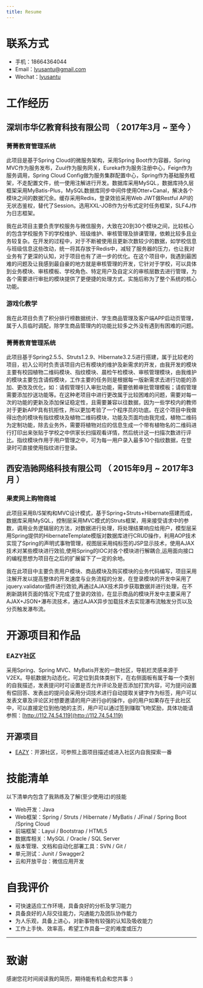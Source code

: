 ```yaml
---
title: Resume
---
```


# 联系方式

- 手机：18664364044
- Email：<a href="mailto:lyusantu@gmail.com" target="_blank">lyusantu@gmail.com</a>
- Wechat：<a href="https://lyusantu.github.io/images/wechat.jpg" target="_blank">lyusantu</a>

# 工作经历

## 深圳市华亿教育科技有限公司 （ 2017年3月 ~ 至今 ）

### 菁菁教育管理系统 
此项目是基于Spring Cloud的微服务架构，采用Spring Boot作为容器，Spring MVC作为服务发布，Zuul作为服务网关，Eureka作为服务注册中心，Feign作为服务调用，Spring Cloud Config做为服务集群配置中心，Spring作为基础服务框架，不走配置文件，统一使用注解进行开发。数据库采用MySQL，数据库持久层框架采用MyBatis-Plus，MySQL数据库同步中间件使用Otter+Canal，解决各个模块之间的数据冗余。缓存采用Redis，登录效验采用Web JWT做Restful API的无状态鉴权，替代了Session。选用XXL-JOB作为分布式定时任务框架，SLF4J作为日志框架。

我在此项目主要负责学校服务与微信服务，大致在20到30个模块之间，比较核心的包含学校服务下的学校维护、班级维护、审核管理及排课管理，依赖比较多且业务较复杂。在开发的过程中，对于不断被使用且更新次数较少的数据，如学校信息与班级信息这些改动，统一将其存放于Redis中，减轻了服务器的压力，也让我对业务有了更深的认知，对于项目也有了进一步的优化。在这个项目中，我遇到最困难的问题及让我感到最自豪的地方就是审核管理的开发，它针对于学校，可以具体到业务模块、审核模板、学校角色、特定用户及自定义的审核层数去进行管理，为各个需要进行审批的模块提供了更便捷的处理方式，实施后称为了整个系统的核心功能。

### 游戏化教学 
我在此项目负责了积分排行榜数据统计、学生商品管理及客户端APP启动页管理，属于人员临时调配，除学生商品管理内的功能比较多之外没有遇到有困难的问题。


### 菁菁教育管理系统

此项目基于Spring2.5.5、Struts1.2.9、Hibernate3.2.5进行搭建，属于比较老的项目，初入公司时负责该项目内已有模块的维护及新需求的开发，由我开发的模块主要有校园植物二维码模块、指纹模块、晨检午检模块、审核管理模块，由我维护的模块主要包含请假模块，工作主要的任务则是根据每一版新需求去进行功能的添加、更改及优化，如：请假管理引入审批功能，需要依赖审批管理模板；请假管理需要添加抄送功能等。在这种老项目中进行更改属于比较困难的问题，需要对每一次的功能的更新及添加保证稳定性，且需要兼容以往数据，因为一些学校内的教师对于更新APP具有抗拒性，所以更加考验了一个程序员的功底。在这个项目中我做得出色的模块有指纹模块及植物二维码模块，功能及页面均由我完成，植物二维码为定制功能，除去业务外，需要将植物对应的信息生成一个带有植物名的二维码进行打印出来张贴于学校之中供家长扫描观看详情，然后统计这一扫描次数进行评比。指纹模块作用于用户管理之中，可为每一用户录入最多10个指纹数据，在登录时可直接使用指纹进行登录。

  
## 西安浩驰网络科技有限公司 （ 2015年9月 ~ 2017年3月 ）

### 果麦网上购物商城
此项目采用B/S架构和MVC设计模式，基于Spring+Struts+Hibernate搭建而成，数据库采用MySQL，控制层采用MVC模式的Struts框架，用来接受请求中的参数，调用业务逻辑层的方法，对数据进行处理，将处理结果响应给用户，模型层采用Spring提供的HibernateTemplate模版对数据库进行CRUD操作，利用AOP技术实现了Spring的声明式事物管理，视图层采用纯标签的JSP显示技术，使用AJAX技术对某些模块进行效验,使用Spring的IOC对各个模块进行解耦合,运用面向接口的编程思想为项目在之后的扩展留下了一定的余地。

我在此项目中主要负责用户模块、商品模块及购买模块的业务代码编写，项目采用注解开发以提高整体的开发速度与业务流程的分发，在登录模块的开发中采用了jquery.validator插件进行效验,再通过AJAX技术异步获取数据并进行处理，在不刷新跳转页面的情况下完成了登录的效验，在显示商品的模块开发中主要采用了AJAX+JSON+瀑布流技术，通过AJAX异步加载技术去实现瀑布流触发分页以及分页触发瀑布流。


# 开源项目和作品
### EAZY社区
采用Spring、Spring MVC、MyBatis开发的一款社区，导航栏灵感来源于V2EX。导航数据为动态化，可定位到具体类别下，在右侧面板有属于每一个类别的自我描述，发表提问时可设置是否允许评论及是否添加打赏内容，可为提问设置有偿回答、发表出的提问会采用分词技术进行自动提取关键字作为标签，用户可以发表文章及评论区对想要邀请的用户进行@的操作，@的用户如果存在于此社区中，可以直接定位到他/她的主页，用户可以通过签到赚取飞吻奖励，具体功能请参照：[http://112.74.54.119](http://112.74.54.119)

## 开源项目

  - [ EAZY](https://github.com/lyusantu/eazy)：开源社区，可参照上面项目描述或进入社区内自我探索一番

    
# 技能清单

以下清单内包含了我熟练及了解(至少使用过)的技能

- Web开发：Java
- Web框架：Spring / Struts / Hibernate / MyBatis / JFinal / Spring Boot /Spring Cloud
- 前端框架：Layui / Bootstrap / HTML5
- 数据库相关：MySQL / Oracle / SQL Server
- 版本管理、文档和自动化部署工具：SVN / Git /
- 单元测试：Junit / Swagger2
- 云和开放平台：微信应用开发
      

# 自我评价

- 可快速适应工作环境，具备良好的分析及学习能力
- 具备良好的人际交往能力，沟通能力及团队协作能力
- 为人乐观，具备上进心，对新事物有较强的认知及吸收能力
- 工作上手快、效率高，希望工作具备一定的难度或压力

---      
# 致谢

感谢您花时间阅读我的简历，期待能有机会和您共事 :)
